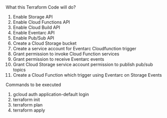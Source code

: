 What this Terraform Code will do?
1. Enable Storage API
2. Enable Cloud Functions API
3. Enable Cloud Build API
4. Enable Eventarc API
5. Enable Pub/Sub API
6. Create a Cloud Storage bucket
7. Create a service account for Eventarc Cloudfunction trigger
8. Grant permission to invoke Cloud Function services
9. Grant permission to receive Eventarc events 
10. Grant Cloud Storage service account permission to publish pub/sub topics
11. Create a Cloud Function which trigger using Eventarc on Storage Events

Commands to be executed
1. gcloud auth application-default login
2. terraform init
3. terraform plan
4. terraform apply